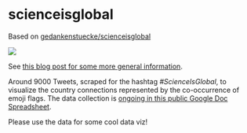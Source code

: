 # scienceisglobal

Based on [gedankenstuecke/scienceisglobal](https://github.com/gedankenstuecke/scienceisglobal)

![](http://ruleofthirds.de/assets/images/scienceisglobal.png)

See [this blog post for some more general information](http://ruleofthirds.de/scienceisglobal/). 

Around 9000 Tweets, scraped for the hashtag *#ScienceIsGlobal*, to visualize the country connections represented by the co-occurrence of emoji flags. The data collection is [ongoing in this public Google Doc Spreadsheet](https://docs.google.com/spreadsheets/d/1NRxvV0JP_eF98WUfbkpj1iMBlFEe25JGKGhblM6U3KQ/edit#gid=56646471).

Please use the data for some cool data viz!
